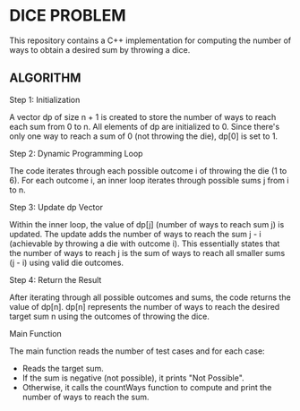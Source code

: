 # DICE PROBLEM

This repository contains a C++ implementation for computing the number of ways to obtain a desired sum by throwing a dice.

## ALGORITHM

Step 1: Initialization

A vector dp of size n + 1 is created to store the number of ways to reach each sum from 0 to n.
All elements of dp are initialized to 0.
Since there's only one way to reach a sum of 0 (not throwing the die), dp[0] is set to 1.

Step 2: Dynamic Programming Loop

The code iterates through each possible outcome i of throwing the die (1 to 6).
For each outcome i, an inner loop iterates through possible sums j from i to n.

Step 3: Update dp Vector

Within the inner loop, the value of dp[j] (number of ways to reach sum j) is updated.
The update adds the number of ways to reach the sum j - i (achievable by throwing a die with outcome i).
This essentially states that the number of ways to reach j is the sum of ways to reach all smaller sums (j - i) using valid die outcomes.

Step 4: Return the Result

After iterating through all possible outcomes and sums, the code returns the value of dp[n].
dp[n] represents the number of ways to reach the desired target sum n using the outcomes of throwing the dice.

Main Function

The main function reads the number of test cases and for each case:
- Reads the target sum.
- If the sum is negative (not possible), it prints "Not Possible".
- Otherwise, it calls the countWays function to compute and print the number of ways to reach the sum.